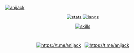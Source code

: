 [![anijack](https://0x0.st/HvDB.png)](#)

<p align="center">
    <a href="#js-contribution-activity"><img align="" src="https://github-readme-stats.vercel.app/api?username=anijackich&theme=nord&bg_color=00000000&count_private=true&show_icons=true&hide_border=true&hide=prs,issues,contribs&include_all_commits=true&card_width=350&custom_title=GitHub%20Stats" alt="stats"></a>
    <a href="#js-contribution-activity"><img align="" src="https://github-readme-stats.vercel.app/api/top-langs/?username=anijackich&title_color=81a1c1&bg_color=0000&show_icons=true&theme=dracula&hide_border=true&langs_count=2&card_width=400" alt="langs"></a>
</p>

<p align="center">
    <a href="#"><img src="https://skillicons.dev/icons?i=python,git,docker,linux,bash,django,java,c,cpp,html,css,js" alt="skills"></a>
</p>

<br>

<p align="center">
    <a href="https://t.me/anijack"><img src="https://img.icons8.com/fluency-systems-filled/40/FFFFFF/new-post.png" alt="https://t.me/anijack"></a>
    &nbsp;
    <a href="https://t.me/anijack"><img src="https://img.icons8.com/fluency-systems-filled/40/FFFFFF/telegram-app.png" alt="https://t.me/anijack"></a>
</p>
